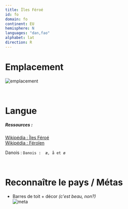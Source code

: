 ```yaml
---
title: Îles Féroé
id: fo
domain: fo
continent: EU
hemisphere: N
languages: "dan,fao"
alphabet: lat
direction: R
---
```


# Emplacement

![emplacement](https://upload.wikimedia.org/wikipedia/commons/c/c6/LocationFaroeIslands.png)  

<br/>

# Langue

##### Ressources :

[Wikipédia : Îles Féroé](https://fr.wikipedia.org/wiki/%C3%8Eles_F%C3%A9ro%C3%A9#Culture)  
[Wikipédia : Féroïen](https://fr.wikipedia.org/wiki/F%C3%A9ro%C3%AFen)

Danois : `Danois :  æ, å et ø`

<br/>

# Reconnaître le pays / Métas

- Barres de toit + décor *(c'est beau, non?)*  
  ![meta](/images/fo_geoguessr.png)
